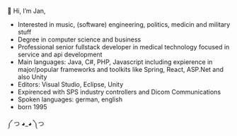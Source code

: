 👋 Hi, I’m Jan, 
- Interested in music, (software) engineering, politics, medicin and military stuff
- Degree in computer science and business
- Professional senior fullstack developer in medical technology focused in service and api development
- Main languages: Java, C#, PHP, Javascript including expierence in major/popular frameworks and toolkits like Spring, React, ASP.Net and also Unity
- Editors: Visual Studio, Eclipse, Unity
- Expirenced with SPS industry controllers and Dicom Communications
- Spoken languages: german, english
- born 1995

༼ つ ◕_◕ ༽つ
<!---
JanW95/JanW95 is a ✨ special ✨ repository because its `README.md` (this file) appears on your GitHub profile.
You can click the Preview link to take a look at your changes.
--->
